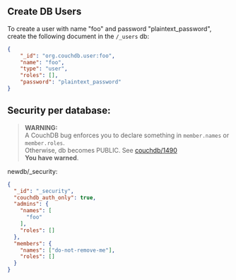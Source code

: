 ## Create DB Users

To create a user with name "foo" and password "plaintext_password", create the
following document in the `/_users` db:

```json
{
    "_id": "org.couchdb.user:foo",
    "name": "foo",
    "type": "user",
    "roles": [],
    "password": "plaintext_password"
}
```

## Security per database:

> **WARNING:** <br />
> A CouchDB bug enforces you to declare something in `member.names` or `member.roles`. <br />
> Otherwise, db becomes PUBLIC. See [couchdb/1490](https://github.com/apache/couchdb/issues/1490) <br />
> **You have warned**.

newdb/_security:

```json
{
  "_id": "_security",
  "couchdb_auth_only": true,
  "admins": {
    "names": [
      "foo"
    ],
    "roles": []
  },
  "members": {
    "names": ["do-not-remove-me"],
    "roles": []
  }
}
```
